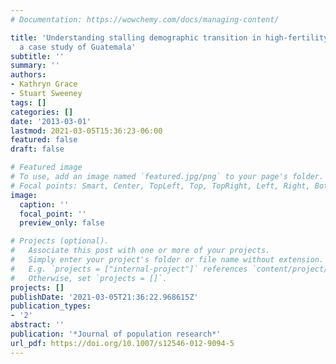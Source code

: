 ```yaml
---
# Documentation: https://wowchemy.com/docs/managing-content/

title: 'Understanding stalling demographic transition in high-fertility countries:
  a case study of Guatemala'
subtitle: ''
summary: ''
authors:
- Kathryn Grace
- Stuart Sweeney
tags: []
categories: []
date: '2013-03-01'
lastmod: 2021-03-05T15:36:23-06:00
featured: false
draft: false

# Featured image
# To use, add an image named `featured.jpg/png` to your page's folder.
# Focal points: Smart, Center, TopLeft, Top, TopRight, Left, Right, BottomLeft, Bottom, BottomRight.
image:
  caption: ''
  focal_point: ''
  preview_only: false

# Projects (optional).
#   Associate this post with one or more of your projects.
#   Simply enter your project's folder or file name without extension.
#   E.g. `projects = ["internal-project"]` references `content/project/deep-learning/index.md`.
#   Otherwise, set `projects = []`.
projects: []
publishDate: '2021-03-05T21:36:22.968615Z'
publication_types:
- '2'
abstract: ''
publication: '*Journal of population research*'
url_pdf: https://doi.org/10.1007/s12546-012-9094-5
---
```

